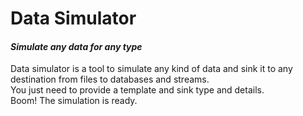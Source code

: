<h1 class="code-line" data-line-start=0 data-line-end=1 ><a id="Data_Simulator_0"></a>Data Simulator</h1>
<h4 class="code-line" data-line-start=1 data-line-end=2 ><a id="_Simulate_any_data_for_any_type__1"></a><em>Simulate any data for any type</em></h4>
<p class="has-line-data" data-line-start="4" data-line-end="7">Data simulator is a tool to simulate any kind of data and sink it to any destination from files to databases and streams.<br>
You just need to provide a template and sink type and details.<br>
Boom! The simulation is ready.</p>